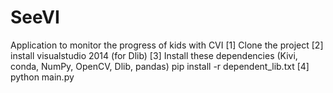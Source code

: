 # SeeVI
Application to monitor the progress of kids with CVI
[1] Clone the project
[2] install visualstudio 2014 (for Dlib)
[3] Install these dependencies (Kivi, conda, NumPy, OpenCV, Dlib, pandas)
    pip install -r dependent_lib.txt
[4] python main.py
